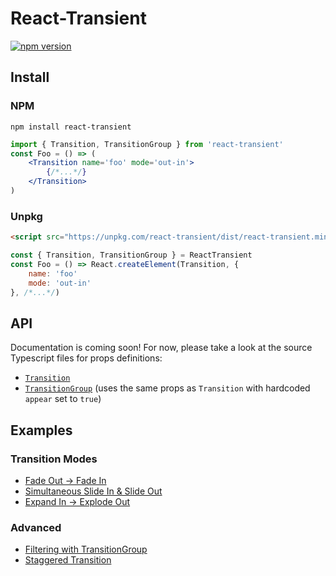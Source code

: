# React-Transient
[![npm version](https://badge.fury.io/js/react-transient.svg)](https://badge.fury.io/js/react-transient)
## Install
### NPM
```
npm install react-transient
```
```jsx
import { Transition, TransitionGroup } from 'react-transient'
const Foo = () => (
    <Transition name='foo' mode='out-in'>
        {/*...*/}
    </Transition>
)
```
### Unpkg
```html
<script src="https://unpkg.com/react-transient/dist/react-transient.min.js"></script>
```
```js
const { Transition, TransitionGroup } = ReactTransient
const Foo = () => React.createElement(Transition, {
    name: 'foo'
    mode: 'out-in'
}, /*...*/)
```
## API
Documentation is coming soon! For now, please take a look at the source Typescript files for props definitions:
* [`Transition`](https://github.com/ferdaber/react-transient/blob/master/src/lib/Transition.tsx)
* [`TransitionGroup`](https://github.com/ferdaber/react-transient/blob/master/src/lib/TransitionGroup.tsx) (uses the same props as `Transition` with hardcoded `appear` set to `true`)
## Examples
### Transition Modes
* [Fade Out -> Fade In](https://codepen.io/igrek312/pen/dZXpXp)
* [Simultaneous Slide In & Slide Out](https://codepen.io/igrek312/pen/JOKRRY)
* [Expand In -> Explode Out](https://codepen.io/igrek312/pen/zPBKEG)
### Advanced
* [Filtering with TransitionGroup](https://codepen.io/igrek312/pen/GOqNmz)
* [Staggered Transition](https://codepen.io/igrek312/pen/OOXRao)

